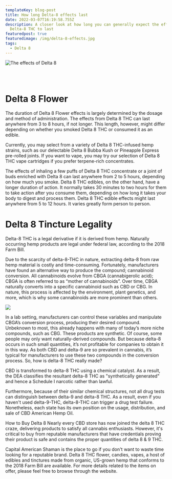 ```yaml
---
templateKey: blog-post
title: How long Delta-8 effects last
date: 2022-03-07T16:19:58.755Z
description: A closer look at how long you can generally expect the effects of
  Delta-8 THC to last
featuredpost: true
featuredimage: /img/delta-8-effects.jpg
tags:
  - Delta 8
---
```

![The effects of Delta 8](/img/delta-8-effects.jpg "How long  Delta 8 effects last")

<br><br>

# Delta 8 Flower

The duration of Delta 8 Flower effects is largely determined by the dosage and method of administration. The effects from Delta 8 THC can last anywhere from 3 to 8 hours, if not longer. This length, however, might differ depending on whether you smoked Delta 8 THC or consumed it as an edible.

Currently, you may select from a variety of Delta 8 THC-infused hemp strains, such as our delectable Delta 8 Bubba Kush or Pineapple Express pre-rolled joints. If you want to vape, you may try our selection of Delta 8 THC vape cartridges if you prefer terpene-rich concentrates.

The effects of inhaling a few puffs of Delta 8 THC concentrate or a joint of buds enriched with Delta 8 can last anywhere from 2 to 5 hours, depending on how much you smoke. Delta 8 THC edibles, on the other hand, have a longer duration of action. It normally takes 30 minutes to two hours for them to take action after you consume them, depending on how long it takes your body to digest and process them. Delta 8 THC edible effects might last anywhere from 5 to 12 hours.  It varies greatly form person to person.

# Delta 8 Tincture Legality

Delta-8 THC is a legal derivative if it is derived from hemp.  Naturally occurring hemp products are legal under federal law, according to the 2018 Farm Bill.

Due to the scarcity of delta-8-THC in nature, extracting delta-8 from raw hemp material is costly and time-consuming. Fortunately, manufacturers have found an alternative way to produce the compound; cannabinoid conversion.  All cannabinoids evolve from CBGA (cannabigerolic acid); CBGA is often referred to as “mother of cannabinoids”. Over time, CBGA naturally converts into a specific cannabinoid such as CBD or CBG. In nature, this process is affected by the environment, plant genetics, and more, which is why some cannabinoids are more prominent than others.

![](/img/thc-extraction.jpg)

In a lab setting, manufacturers can control these variables and manipulate CBGA’s conversion process, producing their desired compound. Unbeknown to most, this already happens with many of today’s more niche compounds, such as CBG. These products are synthetic. Of course, some people may only want naturally-derived compounds. But because delta-8 occurs in such small quantities, it’s not profitable for companies to obtain it in this way.
As both CBD and delta-9 are so prevalent in cannabis, it’s typical for manufacturers to use these two compounds in the conversion process. So, how is delta-8 THC really made?

CBD is transformed to delta-8 THC using a chemical catalyst. As a result, the DEA classifies the resultant delta-8 THC as "synthetically generated" and hence a Schedule I narcotic rather than lawful.

Furthermore, because of their similar chemical structures, not all drug tests can distinguish between delta-9 and delta-8 THC. As a result, even if you haven't used delta-9-THC, delta-8-THC can trigger a drug test failure. Nonetheless, each state has its own position on the usage, distribution, and sale of CBD American Hemp Oil.  

How to Buy Delta 8 Nearly every CBD store has now joined the delta 8 THC craze, delivering products to satisfy all cannabis enthusiasts. However, it's critical to buy from reputable manufacturers that have credentials proving their product is safe and contains the proper quantities of delta 8 & 9 THC.

Capital American Shaman is the place to go if you don't want to waste time looking for a reputable brand. Delta 8 THC flower, candies, vapes, a host of edibles and tinctures made from organic, US-grown hemp that conforms to the 2018 Farm Bill are available. For more details related to the items on offer, please feel free to browse through the website.